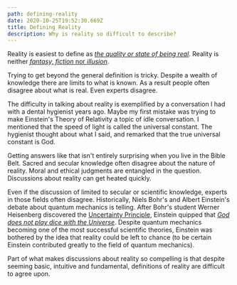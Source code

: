 ```yaml
---
path: defining-reality
date: 2020-10-25T19:52:30.669Z
title: Defining Reality
description: Why is reality so difficult to describe?
---
```

Reality is easiest to define as *[the quality or state of being real](https://www.merriam-webster.com/dictionary/reality)*. Reality is neither [*fantasy, fiction* nor *illusion*](https://www.merriam-webster.com/thesaurus/reality).

Trying to get beyond the general definition is tricky. Despite a wealth of knowledge there are limits to what is known. As a result people often disagree about what is real. Even experts disagree.

The difficulty in talking about reality is exemplified by a conversation I had with a dental hygienist years ago. Maybe my first mistake was trying to make Einstein's Theory of Relativity a topic of idle conversation. I mentioned that the speed of light is called the universal constant. The hygienist thought about what I said, and remarked that the true universal constant is God. 

Getting answers like that isn't entirely surprising when you live in the Bible Belt. Sacred and secular knowledge often disagree about the nature of reality. Moral and ethical judgments are entangled in the question. Discussions about reality can get heated quickly.

Even if the discussion of limited to secular or scientific knowledge, experts in those fields often disagree. Historically, Niels Bohr's and Albert Einstein's debate about quantum mechanics is telling. After Bohr's student Werner Heisenberg discovered the [Uncertainty Principle](https://plato.stanford.edu/entries/qt-uncertainty/), Einstein quipped that *[God does not play dice with the Universe](https://www.businessinsider.com/god-does-not-play-dice-quote-meaning-2015-11)*. Despite quantum mechanics becoming one of the most successful scientific theories, Einstein was bothered by the idea that reality could be left to chance (to be certain Einstein contributed greatly to the field of quantum mechanics).

Part of what makes discussions about reality so compelling is that despite seeming basic, intuitive and fundamental, definitions of reality are difficult to agree upon.